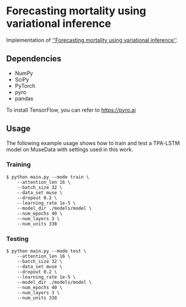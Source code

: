 # Forecasting mortality using variational inference

Implementation of [''Forecasting mortality using variational inference''](https://arxiv.org/abs/21xx.xxxxx).

## Dependencies

* NumPy
* SciPy
* PyTorch
* pyro
* pandas


To install TensorFlow, you can refer to https://pyro.ai

## Usage

The following example usage shows how to train and test a TPA-LSTM model on MuseData with settings used in this work.

### Training

```
$ python main.py --mode train \
    --attention_len 16 \
    --batch_size 32 \
    --data_set muse \
    --dropout 0.2 \
    --learning_rate 1e-5 \
    --model_dir ./models/model \
    --num_epochs 40 \
    --num_layers 3 \
    --num_units 338
```

### Testing

```
$ python main.py --mode test \
    --attention_len 16 \
    --batch_size 32 \
    --data_set muse \
    --dropout 0.2 \
    --learning_rate 1e-5 \
    --model_dir ./models/model \
    --num_epochs 40 \
    --num_layers 3 \
    --num_units 338
```